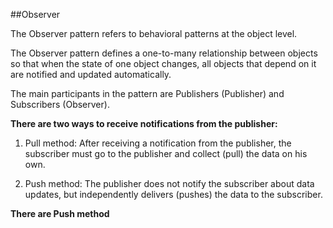 ##Observer

The Observer pattern refers to behavioral patterns at the object level.

The Observer pattern defines a one-to-many relationship between objects so that when the state of one object changes, all objects that depend on it are notified and updated automatically.

The main participants in the pattern are Publishers (Publisher) and Subscribers (Observer).

**There are two ways to receive notifications from the publisher:**

1. Pull method: After receiving a notification from the publisher, the subscriber must go to the publisher and collect (pull) the data on his own.

2. Push method: The publisher does not notify the subscriber about data updates, but independently delivers (pushes) the data to the subscriber.

**There are Push method**